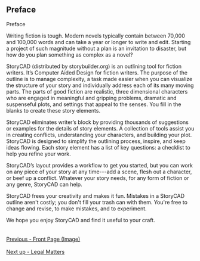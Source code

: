 ##  Preface ##
Preface <br/>

Writing fiction is tough. Modern novels typically contain between 70,000 and 100,000 words and can take a year or longer to write and edit. Starting a project of such magnitude without a plan is an invitation to disaster, but how do you plan something as complex as a novel? <br/>

StoryCAD (distributed by storybuilder.org) is an outlining tool for fiction writers. It’s Computer Aided Design for fiction writers. The purpose of the outline is to manage complexity, a task made easier when you can visualize the structure of your story and individually address each of its many moving parts. The parts of good fiction are realistic, three dimensional characters who are engaged in meaningful and gripping problems, dramatic and suspenseful plots,  and settings that appeal to the senses. You fill in the blanks to create these story elements. <br/>

StoryCAD eliminates writer’s block by providing thousands of suggestions or examples for the details of story elements. A collection of tools assist you in creating conflicts, understanding your characters, and building your plot. StoryCAD is designed to simplify the outlining process, inspire, and keep ideas flowing. Each story element has a list of key questions: a checklist to help you refine your work. <br/>

StoryCAD’s layout provides a workflow to get you started, but you can work on any piece of your story at any time---add a scene, flesh out a character, or beef up a conflict. Whatever your story needs, for any form of fiction or any genre, StoryCAD can help. <br/>

StoryCAD frees your creativity and makes it fun. Mistakes in a StoryCAD outline aren't costly; you don't fill your trash can with them.  You're free to change and revise, to make mistakes, and to experiment.   <br/>

We hope you enjoy StoryCAD and find it useful to your craft.  <br/>
 <br/><br/>
[Previous - Front Page (Image)](Front_Page_(Image).md) <br/><br/>
[Next up - Legal Matters](Legal_Matters.md)
